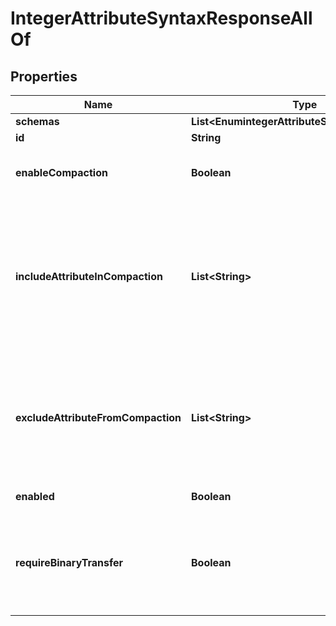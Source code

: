

# IntegerAttributeSyntaxResponseAllOf


## Properties

| Name | Type | Description | Notes |
|------------ | ------------- | ------------- | -------------|
|**schemas** | **List&lt;EnumintegerAttributeSyntaxSchemaUrn&gt;** |  |  [optional] |
|**id** | **String** | Name of the Attribute Syntax |  [optional] |
|**enableCompaction** | **Boolean** | Indicates whether values of attributes with this syntax should be compacted when stored in a local DB database. |  [optional] |
|**includeAttributeInCompaction** | **List&lt;String&gt;** | Specifies the specific attributes (which should be associated with this syntax) whose values should be compacted. If one or more include attributes are specified, then only those attributes will have their values compacted. If not set then all attributes will have their values compacted. The exclude-attribute-from-compaction property takes precedence over this property. |  [optional] |
|**excludeAttributeFromCompaction** | **List&lt;String&gt;** | Specifies the specific attributes (which should be associated with this syntax) whose values should not be compacted. If one or more exclude attributes are specified, then values of those attributes will not have their values compacted. This property takes precedence over the include-attribute-in-compaction property. |  [optional] |
|**enabled** | **Boolean** | Indicates whether the Attribute Syntax is enabled. |  [optional] |
|**requireBinaryTransfer** | **Boolean** | Indicates whether values of this attribute are required to have a \&quot;binary\&quot; transfer option as described in RFC 4522. Attributes with this syntax will generally be referenced with names including \&quot;;binary\&quot; (e.g., \&quot;userCertificate;binary\&quot;). |  [optional] |



